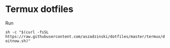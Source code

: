 # Termux dotfiles

Run

`sh -c "$(curl -fsSL https://raw.githubusercontent.com/aszadzinski/dotfiles/master/termux/doitnow.sh)"`
